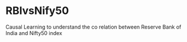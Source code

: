 # RBIvsNify50
Causal Learning to understand the co relation between Reserve Bank of India and Nifty50 index
